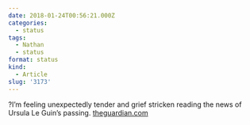 ```yaml
---
date: 2018-01-24T00:56:21.000Z
categories:
  - status
tags:
  - Nathan
  - status
format: status
kind:
  - Article
slug: '3173'
---
```

?I’m feeling unexpectedly tender and grief stricken reading the news of Ursula Le Guin’s passing. [theguardian.com][1]

 [1]: https://www.theguardian.com/books/2018/jan/23/ursula-k-le-guin-sci-fi-fantasy-author-dies-at-88

